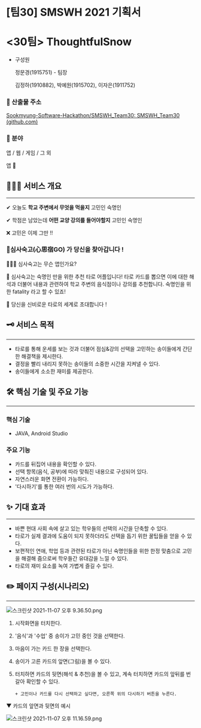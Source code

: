 # [팀30] SMSWH 2021 기획서

# <30팀> ThoughtfulSnow

- 구성원
    
    정문경(1915751) - 팀장
    
    김정하(1910882), 박예원(1915702), 이자은(1911752)
    

### 📍 산출물 주소

[Sookmyung-Software-Hackathon/SMSWH_Team30: SMSWH_Team30 (github.com)](https://github.com/Sookmyung-Software-Hackathon/SMSWH_Team30)

### 📍 분야

앱 / 웹 / 게임 / 그 외

앱 📱

## 🙆🏻‍♀️ 서비스 개요

---

✔ 오늘도 **학교 주변에서 무엇을 먹을지** 고민인 숙명인 

✔ 학점은 남았는데 **어떤 교양 강의를 들어야할지** 고민인 숙명인 

❌ 고민은 이제 그만 !!

### 🔮심사숙고(心思宿GO) 가 당신을 찾아갑니다 !

🙋🏻‍♀️ 심사숙고는 무슨 앱인가요?

🔮 심사숙고는 숙명인 만을 위한 추천 타로 어플입니다! 타로 카드를 뽑으면 이에 대한 해석과 더불어 내용과 관련하여 학교 주변의 음식점이나 강의를 추천합니다. 숙명인을 위한 fatality 라고 할 수 있죠!

💌 당신을 신비로운 타로의 세계로 초대합니다 !

## 🗝 서비스 목적

---

- 타로를 통해 운세를 보는 것과 더불어 점심&강의 선택을 고민하는 송이들에게 간단한 해결책을 제시한다.
- 결정을 빨리 내리지 못하는 송이들의 소중한 시간을 지켜낼 수 있다.
- 송이들에게 소소한 재미를 제공한다.

## 🛠 핵심 기술 및 주요 기능

---

### 핵심 기술

- JAVA, Android Studio

### **주요 기능**

- 카드를 뒤집어 내용을 확인할 수 있다.
- 선택 항목(음식, 공부)에 따라 맞춰진 내용으로 구성되어 있다.
- 자연스러운 화면 전환이 가능하다.
- '다시하기'를 통한 여러 번의 시도가 가능하다.

## ✨ 기대 효과

---

- 바쁜 현대 사회 속에 살고 있는 학우들의 선택의 시간을 단축할 수 있다.
- 타로가 실제 결과에 도움이 되지 못하더라도 선택을 돕기 위한 꿀팁들을 얻을 수 있다.
- 보편적인 연애, 학업 등과 관련된 타로가 아닌 숙명인들을 위한 한정 맞춤으로 고민을 해결해 줌으로써 학우들간 유대감을 느낄 수 있다.
- 타로의 재미 요소를 녹여 가볍게 즐길 수 있다.

## ✏️ 페이지 구성(시나리오)

---

![스크린샷 2021-11-07 오후 9.36.50.png](%5B%E1%84%90%E1%85%B5%E1%86%B730%5D%20SMSWH%202021%20%E1%84%80%E1%85%B5%E1%84%92%E1%85%AC%E1%86%A8%E1%84%89%E1%85%A5%20e46d1f4e3d624a1db27c648e1802e2e6/%E1%84%89%E1%85%B3%E1%84%8F%E1%85%B3%E1%84%85%E1%85%B5%E1%86%AB%E1%84%89%E1%85%A3%E1%86%BA_2021-11-07_%E1%84%8B%E1%85%A9%E1%84%92%E1%85%AE_9.36.50.png)

1. 시작화면을 터치한다.
2. '음식'과 '수업' 중 송이가 고민 중인 것을 선택한다.
3. 마음이 가는 카드 한 장을 선택한다. 
4. 송이가 고른 카드의 앞면(그림)을 볼 수 있다. 
5. 터치하면 카드의 뒷면(해석 & 추천)을 볼 수 있고, 계속 터치하면 카드의 앞뒤를 번갈아 확인할 수 있다.

       + 고민이나 카드를 다시 선택하고 싶다면, 오른쪽 위의 다시하기 버튼을 누른다. 

▼  카드의 앞면과 뒷면의 예시

![스크린샷 2021-11-07 오후 11.16.59.png](%5B%E1%84%90%E1%85%B5%E1%86%B730%5D%20SMSWH%202021%20%E1%84%80%E1%85%B5%E1%84%92%E1%85%AC%E1%86%A8%E1%84%89%E1%85%A5%20e46d1f4e3d624a1db27c648e1802e2e6/%E1%84%89%E1%85%B3%E1%84%8F%E1%85%B3%E1%84%85%E1%85%B5%E1%86%AB%E1%84%89%E1%85%A3%E1%86%BA_2021-11-07_%E1%84%8B%E1%85%A9%E1%84%92%E1%85%AE_11.16.59.png)